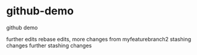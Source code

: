 # github-demo
github demo

further edits
rebase edits, more changes from myfeaturebranch2
stashing changes
further stashing changes